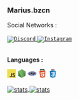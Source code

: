 ### Marius.bzcn
Social Networks :

<a href="https://discord.gg/6cmjhBXqNE">
  <code><img alt="Discord" height="20" src="https://discord.com/assets/07dca80a102d4149e9736d4b162cff6f.ico"></code>
</a>
<a href="https://www.instagram.com/Marius.bzcn/">
  <code><img alt="Instagram" height="20" src="https://www.instagram.com/static/images/ico/favicon-192.png/68d99ba29cc8.png"></code>
</a>
<br>
<br>

**Languages :**

<code><img height="20" src="https://raw.githubusercontent.com/github/explore/80688e429a7d4ef2fca1e82350fe8e3517d3494d/topics/javascript/javascript.png"></code>
<code><img height="20" src="https://raw.githubusercontent.com/github/explore/80688e429a7d4ef2fca1e82350fe8e3517d3494d/topics/nodejs/nodejs.png"></code>
<code><img height="20" src="https://raw.githubusercontent.com/github/explore/80688e429a7d4ef2fca1e82350fe8e3517d3494d/topics/php/php.png"></code>
<code><img height="20" src="https://raw.githubusercontent.com/github/explore/80688e429a7d4ef2fca1e82350fe8e3517d3494d/topics/html/html.png"></code>
<code><img height="20" src="https://raw.githubusercontent.com/github/explore/80688e429a7d4ef2fca1e82350fe8e3517d3494d/topics/css/css.png"></code>

<a href="https://github.com/Marius-bzcn">
  <img align="center" src="https://github-readme-stats.vercel.app/api?username=Marius-bzcn&show_icons=true&bg_color=00FFFF,0080FF,FF00FF&text_color=00FFFF&title_color=00FF00&icon_color=00FF00&count_private=true&include_all_commits=true" alt="stats" />
</a>

<a href="https://github.com/Marius-bzcn">
  <img align="center" src="https://github-readme-stats.vercel.app/api/top-langs/?username=Marius-bzcn&layout=compact&text_color=FFFF00&title_color=00FF00&bg_color=3200FF,6400FF,9600FF,C800FF,FA00FF" alt="stats" />
</a>
